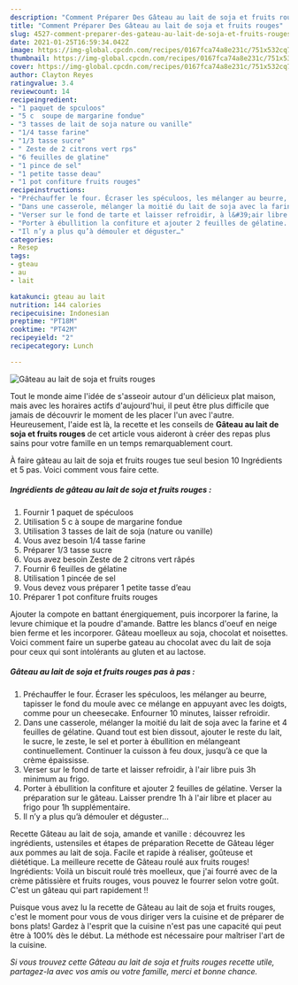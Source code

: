 ```yaml
---
description: "Comment Préparer Des Gâteau au lait de soja et fruits rouges"
title: "Comment Préparer Des Gâteau au lait de soja et fruits rouges"
slug: 4527-comment-preparer-des-gateau-au-lait-de-soja-et-fruits-rouges
date: 2021-01-25T16:59:34.042Z
image: https://img-global.cpcdn.com/recipes/0167fca74a8e231c/751x532cq70/gateau-au-lait-de-soja-et-fruits-rouges-photo-principale-de-la-recette.jpg
thumbnail: https://img-global.cpcdn.com/recipes/0167fca74a8e231c/751x532cq70/gateau-au-lait-de-soja-et-fruits-rouges-photo-principale-de-la-recette.jpg
cover: https://img-global.cpcdn.com/recipes/0167fca74a8e231c/751x532cq70/gateau-au-lait-de-soja-et-fruits-rouges-photo-principale-de-la-recette.jpg
author: Clayton Reyes
ratingvalue: 3.4
reviewcount: 14
recipeingredient:
- "1 paquet de spculoos"
- "5 c  soupe de margarine fondue"
- "3 tasses de lait de soja nature ou vanille"
- "1/4 tasse farine"
- "1/3 tasse sucre"
- " Zeste de 2 citrons vert rps"
- "6 feuilles de glatine"
- "1 pince de sel"
- "1 petite tasse deau"
- "1 pot confiture fruits rouges"
recipeinstructions:
- "Préchauffer le four. Écraser les spéculoos, les mélanger au beurre, tapisser le fond du moule avec ce mélange en appuyant avec les doigts, comme pour un cheesecake. Enfourner 10 minutes, laisser refroidir."
- "Dans une casserole, mélanger la moitié du lait de soja avec la farine et 4 feuilles de gélatine. Quand tout est bien dissout, ajouter le reste du lait, le sucre, le zeste, le sel et porter à ébullition en mélangeant continuellement. Continuer la cuisson à feu doux, jusqu’à ce que la crème épaississe."
- "Verser sur le fond de tarte et laisser refroidir, à l&#39;air libre puis 3h minimum au frigo."
- "Porter à ébullition la confiture et ajouter 2 feuilles de gélatine. Verser la préparation sur le gâteau. Laisser prendre 1h à l&#39;air libre et placer au frigo pour 1h supplémentaire."
- "Il n’y a plus qu’à démouler et déguster…"
categories:
- Resep
tags:
- gteau
- au
- lait

katakunci: gteau au lait 
nutrition: 144 calories
recipecuisine: Indonesian
preptime: "PT18M"
cooktime: "PT42M"
recipeyield: "2"
recipecategory: Lunch

---
```



![Gâteau au lait de soja et fruits rouges](https://img-global.cpcdn.com/recipes/0167fca74a8e231c/751x532cq70/gateau-au-lait-de-soja-et-fruits-rouges-photo-principale-de-la-recette.jpg)

Tout le monde aime l'idée de s'asseoir autour d'un délicieux plat maison, mais avec les horaires actifs d'aujourd'hui, il peut être plus difficile que jamais de découvrir le moment de les placer l'un avec l'autre. Heureusement, l'aide est là, la recette et les conseils de <strong> Gâteau au lait de soja et fruits rouges </strong> de cet article vous aideront à créer des repas plus sains pour votre famille en un temps remarquablement court.

<!--inarticleads1-->

À faire gâteau au lait de soja et fruits rouges tue seul besion 10 Ingrédients et 5 pas. Voici comment vous faire cette.

##### Ingrédients de gâteau au lait de soja et fruits rouges :

1. Fournir 1 paquet de spéculoos
1. Utilisation 5 c à soupe de margarine fondue
1. Utilisation 3 tasses de lait de soja (nature ou vanille)
1. Vous avez besoin 1/4 tasse farine
1. Préparer 1/3 tasse sucre
1. Vous avez besoin  Zeste de 2 citrons vert râpés
1. Fournir 6 feuilles de gélatine
1. Utilisation 1 pincée de sel
1. Vous devez vous préparer 1 petite tasse d’eau
1. Préparer 1 pot confiture fruits rouges


Ajouter la compote en battant énergiquement, puis incorporer la farine, la levure chimique et la poudre d&#39;amande. Battre les blancs d&#39;oeuf en neige bien ferme et les incorporer. Gâteau moelleux au soja, chocolat et noisettes. Voici comment faire un superbe gateau au chocolat avec du lait de soja pour ceux qui sont intolérants au gluten et au lactose. 

<!--inarticleads2-->

##### Gâteau au lait de soja et fruits rouges pas à pas :

1. Préchauffer le four. Écraser les spéculoos, les mélanger au beurre, tapisser le fond du moule avec ce mélange en appuyant avec les doigts, comme pour un cheesecake. Enfourner 10 minutes, laisser refroidir.
1. Dans une casserole, mélanger la moitié du lait de soja avec la farine et 4 feuilles de gélatine. Quand tout est bien dissout, ajouter le reste du lait, le sucre, le zeste, le sel et porter à ébullition en mélangeant continuellement. Continuer la cuisson à feu doux, jusqu’à ce que la crème épaississe.
1. Verser sur le fond de tarte et laisser refroidir, à l&#39;air libre puis 3h minimum au frigo.
1. Porter à ébullition la confiture et ajouter 2 feuilles de gélatine. Verser la préparation sur le gâteau. Laisser prendre 1h à l&#39;air libre et placer au frigo pour 1h supplémentaire.
1. Il n’y a plus qu’à démouler et déguster…


Recette Gâteau au lait de soja, amande et vanille : découvrez les ingrédients, ustensiles et étapes de préparation Recette de Gâteau léger aux pommes au lait de soja. Facile et rapide à réaliser, goûteuse et diététique. La meilleure recette de Gâteau roulé aux fruits rouges! Ingrédients: Voilà un biscuit roulé très moelleux, que j&#39;ai fourré avec de la crème pâtissière et fruits rouges, vous pouvez le fourrer selon votre goût. C&#39;est un gâteau qui part rapidement !! 

<!--inarticleads1-->

<p>
Puisque vous avez lu la recette de Gâteau au lait de soja et fruits rouges, c'est le moment pour vous de vous diriger vers la cuisine et de préparer de bons plats! Gardez à l'esprit que la cuisine n'est pas une capacité qui peut être à 100% dès le début. La méthode est nécessaire pour maîtriser l'art de la cuisine.
</p>

<p>
<i>Si vous trouvez cette Gâteau au lait de soja et fruits rouges recette utile, partagez-la avec vos amis ou votre famille, merci et bonne chance.</i>
</p>
